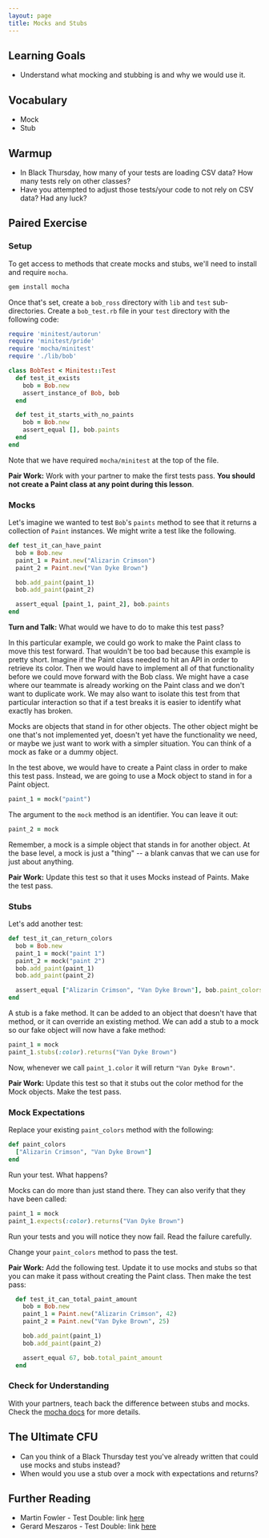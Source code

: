 ```yaml
---
layout: page
title: Mocks and Stubs
---
```


## Learning Goals

* Understand what mocking and stubbing is and why we would use it.

## Vocabulary
* Mock
* Stub

## Warmup

* In Black Thursday, how many of your tests are loading CSV data? How many tests rely on other classes?
* Have you attempted to adjust those tests/your code to not rely on CSV data? Had any luck?

## Paired Exercise

### Setup

To get access to methods that create mocks and stubs, we'll need to install and require `mocha`.

```bash
gem install mocha
```

Once that's set, create a `bob_ross` directory with `lib` and `test` sub-directories. Create a `bob_test.rb` file in your `test` directory with the following code:

```ruby
require 'minitest/autorun'
require 'minitest/pride'
require 'mocha/minitest'
require './lib/bob'

class BobTest < Minitest::Test
  def test_it_exists
    bob = Bob.new
    assert_instance_of Bob, bob
  end

  def test_it_starts_with_no_paints
    bob = Bob.new
    assert_equal [], bob.paints
  end
end
```

Note that we have required `mocha/minitest` at the top of the file.

**Pair Work:** Work with your partner to make the first tests pass. **You should not create a Paint class at any point during this lesson**.

### Mocks

Let's imagine we wanted to test `Bob`'s `paints` method to see that it returns a collection of `Paint` instances. We might write a test like the following.

```ruby
def test_it_can_have_paint
  bob = Bob.new
  paint_1 = Paint.new("Alizarin Crimson")
  paint_2 = Paint.new("Van Dyke Brown")

  bob.add_paint(paint_1)
  bob.add_paint(paint_2)

  assert_equal [paint_1, paint_2], bob.paints
end
```

**Turn and Talk:** What would we have to do to make this test pass?

In this particular example, we could go work to make the Paint class to move this test forward. That wouldn't be too bad because this example is pretty short. Imagine if the Paint class needed to hit an API in order to retrieve its color. Then we would have to implement all of that functionality before we could move forward with the Bob class. We might have a case where our teammate is already working on the Paint class and we don't want to duplicate work. We may also want to isolate this test from that particular interaction so that if a test breaks it is easier to identify what exactly has broken.

Mocks are objects that stand in for other objects. The other object might be one that's not implemented yet, doesn't yet have the functionality we need, or maybe we just want to work with a simpler situation. You can think of a mock as fake or a dummy object.

In the test above, we would have to create a Paint class in order to make this test pass. Instead, we are going to use a Mock object to stand in for a Paint object.

```ruby
paint_1 = mock("paint")
```

The argument to the `mock` method is an identifier. You can leave it out:

```ruby
paint_2 = mock
```

Remember, a mock is a simple object that stands in for another object. At the base level, a mock is just a "thing" -- a blank canvas that we can use for just about anything.

**Pair Work:** Update this test so that it uses Mocks instead of Paints. Make the test pass.

### Stubs

Let's add another test:

```ruby
def test_it_can_return_colors
  bob = Bob.new
  paint_1 = mock("paint 1")
  paint_2 = mock("paint 2")
  bob.add_paint(paint_1)
  bob.add_paint(paint_2)

  assert_equal ["Alizarin Crimson", "Van Dyke Brown"], bob.paint_colors
end
```

A stub is a fake method. It can be added to an object that doesn't have that method, or it can override an existing method. We can add a stub to a mock so our fake object will now have a fake method:

```ruby
paint_1 = mock
paint_1.stubs(:color).returns("Van Dyke Brown")
```

Now, whenever we call `paint_1.color` it will return `"Van Dyke Brown"`.


**Pair Work:** Update this test so that it stubs out the color method for the Mock objects. Make the test pass.

### Mock Expectations

Replace your existing `paint_colors` method with the following:

```ruby
def paint_colors
  ["Alizarin Crimson", "Van Dyke Brown"]
end
```

Run your test. What happens?

Mocks can do more than just stand there. They can also verify that they have been called:

```ruby
paint_1 = mock
paint_1.expects(:color).returns("Van Dyke Brown")
```

Run your tests and you will notice they now fail. Read the failure carefully.

Change your `paint_colors` method to pass the test.

**Pair Work:** Add the following test. Update it to use mocks and stubs so that you can make it pass without creating the Paint class. Then make the test pass:

```ruby
  def test_it_can_total_paint_amount
    bob = Bob.new
    paint_1 = Paint.new("Alizarin Crimson", 42)
    paint_2 = Paint.new("Van Dyke Brown", 25)

    bob.add_paint(paint_1)
    bob.add_paint(paint_2)

    assert_equal 67, bob.total_paint_amount
  end
```

### Check for Understanding

With your partners, teach back the difference between stubs and mocks. Check the [mocha docs](https://github.com/freerange/mocha) for more details.

## The Ultimate CFU

* Can you think of a Black Thursday test you've already written that could use mocks and stubs instead?
* When would you use a stub over a mock with expectations and returns?

## Further Reading

- Martin Fowler - Test Double: link [here](http://www.martinfowler.com/bliki/TestDouble.html)
- Gerard Meszaros - Test Double: link [here](http://xunitpatterns.com/Test%20Double.html)
